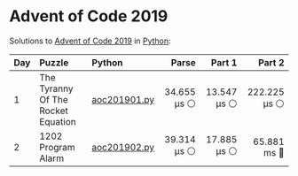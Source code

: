 # Advent of Code 2019

Solutions to [Advent of Code 2019](https://adventofcode.com/2019/) in [Python](https://www.python.org/):

| Day  | Puzzle                             | Python                                                             |       Parse |      Part 1 |       Part 2 |
| :--- | :--------------------------------- | :----------------------------------------------------------------- | ----------: | ----------: | -----------: |
| 1    | The Tyranny Of The Rocket Equation | [aoc201901.py](01_the_tyranny_of_the_rocket_equation/aoc201901.py) | 34.655 μs ⚪️ | 13.547 μs ⚪️ | 222.225 μs ⚪️ |
| 2    | 1202 Program Alarm                 | [aoc201902.py](02_1202_program_alarm/aoc201902.py)                 | 39.314 μs ⚪️ | 17.885 μs ⚪️ |  65.881 ms 🔵 |
